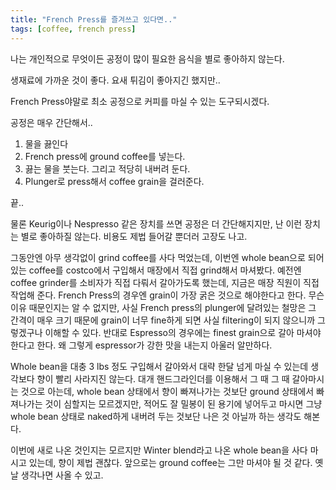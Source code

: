 ```yaml
---
title: "French Press를 즐겨쓰고 있다면.."
tags: [coffee, french press]
---
```

나는 개인적으로 무엇이든 공정이 많이 필요한 음식을 별로 좋아하지 않는다.

생재료에 가까운 것이 좋다. 요새 튀김이 좋아지긴 했지만..

French Press야말로 최소 공정으로 커피를 마실 수 있는 도구되시겠다.

공정은 매우 간단해서..
1. 물을 끓인다
1. French press에 ground coffee를 넣는다.
1. 끓는 물을 붓는다. 그리고 적당히 내버려 둔다.
1. Plunger로 press해서 coffee grain을 걸러준다.

끝..

물론 Keurig이나 Nespresso 같은 장치를 쓰면 공정은 더 간단해지지만, 난 이런 장치는 별로 좋아하질 않는다. 비용도 제법 들어갈 뿐더러 고장도 나고.

그동안엔 아무 생각없이 grind coffee를 사다 먹었는데, 이번엔 whole bean으로 되어있는 coffee를 costco에서 구입해서 매장에서 직접 grind해서 마셔봤다. 예전엔 coffee grinder를 소비자가 직접 다뤄서 갈아가도록 했는데, 지금은 매장 직원이 직접 작업해 준다. French Press의 경우엔 grain이 가장 굵은 것으로 해야한다고 한다. 무슨 이유 때문인지는 알 수 없지만, 사실 French press의 plunger에 달려있는 철망은 그 간격이 매우 크기 때문에 grain이 너무 fine하게 되면 사실 filtering이 되지 않으니까 그렇겠구나 이해할 수 있다. 반대로 Espresso의 경우에는 finest grain으로 갈아 마셔야 한다고 한다. 왜 그렇게 espressor가 강한 맛을 내는지 아울러 알만하다. 

Whole bean을 대충 3 lbs 정도 구입해서 갈아와서 대략 한달 넘게 마실 수 있는데 생각보다 향이 빨리 사라지진 않는다. 대개 핸드그라인더를 이용해서 그 때 그 때 갈아마시는 것으로 아는데, whole bean 상태에서 향이 빠져나가는 것보단 ground 상태에서 빠져나가는 것이 심할지는 모르겠지만, 적어도 잘 밀봉이 된 용기에 넣어두고 마시면 그냥 whole bean 상태로 naked하게 내버려 두는 것보단 나은 것 아닐까 하는 생각도 해본다.

이번에 새로 나온 것인지는 모르지만 Winter blend라고 나온 whole bean을 사다 마시고 있는데, 향이 제법 괜찮다. 앞으로는 ground coffee는 그만 마셔야 될 것 같다. 옛날 생각나면 사올 수 있고.